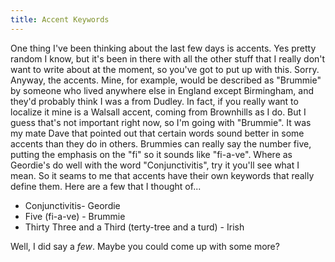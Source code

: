 ```yaml
---
title: Accent Keywords
---
```

One thing I've been thinking about the last few days is accents. Yes pretty random I know, but it's been in there with all the other stuff that I really don't want to write about at the moment, so you've got to put up with this. Sorry. Anyway, the accents. Mine, for example, would be described as "Brummie" by someone who lived anywhere else in England except Birmingham, and they'd probably think I was a from Dudley. In fact, if you really want to localize it mine is a Walsall accent, coming from Brownhills as I do. But I guess that's not important right now, so I'm going with "Brummie". It was my mate Dave that pointed out that certain words sound better in some accents than they do in others. Brummies can really say the number five, putting the emphasis on the "fi" so it sounds like "fi-a-ve". Where as Geordie's do well with the word "Conjunctivitis", try it you'll see what I mean. So it seams to me that accents have their own keywords that really define them. Here are a few that I thought of...

- Conjunctivitis- Geordie
- Five (fi-a-ve) - Brummie
- Thirty Three and a Third (terty-tree and a turd) - Irish

 Well, I did say a *few*. Maybe you could come up with some more?